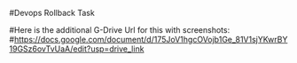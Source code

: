 #Devops Rollback Task

#Here is the additional G-Drive Url for this with screenshots:
#https://docs.google.com/document/d/175JoV1hgcOVojb1Ge_81V1sjYKwrBY19GSz6ovTvUaA/edit?usp=drive_link
